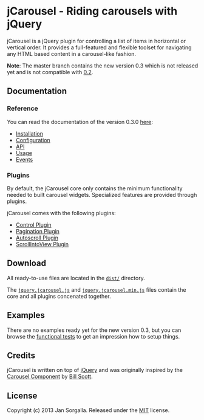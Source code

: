 jCarousel - Riding carousels with jQuery
========================================

jCarousel is a jQuery plugin for controlling a list of items in horizontal or
vertical order. It provides a full-featured and flexible toolset for navigating
any HTML based content in a carousel-like fashion.

**Note**: The master branch contains the new version 0.3 which is not released
          yet and is not compatible with [0.2](https://github.com/jsor/jcarousel/tree/0.2).

Documentation
-------------

### Reference

You can read the documentation of the version 0.3.0 [here](http://sorgalla.com/jcarousel/docs/):

  * [Installation](http://sorgalla.com/jcarousel/docs/reference/installation.html)
  * [Configuration](http://sorgalla.com/jcarousel/docs/reference/configuration.html)
  * [API](http://sorgalla.com/jcarousel/docs/reference/api.html)
  * [Usage](http://sorgalla.com/jcarousel/docs/reference/usage.html)
  * [Events](http://sorgalla.com/jcarousel/docs/reference/events.html)

### Plugins

By default, the jCarousel core only contains the minimum functionality needed to
built carousel widgets. Specialized features are provided through plugins.

jCarousel comes with the following plugins:

  * [Control Plugin](http://sorgalla.com/jcarousel/docs/plugins/control/)
  * [Pagination Plugin](http://sorgalla.com/jcarousel/docs/plugins/pagination/)
  * [Autoscroll Plugin](http://sorgalla.com/jcarousel/docs/plugins/autoscroll/)
  * [ScrollIntoView Plugin](http://sorgalla.com/jcarousel/docs/plugins/scrollintoview/)

Download
--------

All ready-to-use files are located in the 
[`dist/`](https://github.com/jsor/jcarousel/tree/master/dist) directory.

The [`jquery.jcarousel.js`](https://raw.github.com/jsor/jcarousel/master/dist/jquery.jcarousel.js)
and [`jquery.jcarousel.min.js`](https://raw.github.com/jsor/jcarousel/master/dist/jquery.jcarousel.min.js)
files contain the core and all plugins concenated together.

Examples
--------

There are no examples ready yet for the new version 0.3, but you can browse the
[functional tests](https://github.com/jsor/jcarousel/tree/master/test/functional)
to get an impression how to setup things.

Credits
-------

jCarousel is written on top of [jQuery](http://jquery.com) and was originally
inspired by the [Carousel Component](http://billwscott.com/carousel/) by
[Bill Scott](http://looksgoodworkswell.com).

License
-------

Copyright (c) 2013 Jan Sorgalla.
Released under the [MIT](https://github.com/jsor/jcarousel/blob/master/LICENSE) license.
